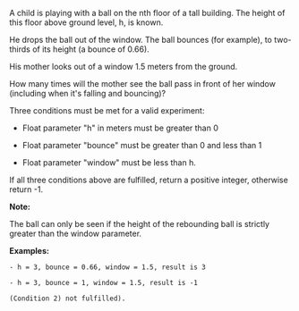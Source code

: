 A child is playing with a ball on the nth floor of a tall building. The height of this floor above ground level, h, is known.

He drops the ball out of the window. The ball bounces (for example), to two-thirds of its height (a bounce of 0.66).

His mother looks out of a window 1.5 meters from the ground.

How many times will the mother see the ball pass in front of her window (including when it's falling and bouncing)?

Three conditions must be met for a valid experiment:

- Float parameter "h" in meters must be greater than 0

- Float parameter "bounce" must be greater than 0 and less than 1

- Float parameter "window" must be less than h.

If all three conditions above are fulfilled, return a positive integer, otherwise return -1.

**Note:**

The ball can only be seen if the height of the rebounding ball is strictly greater than the window parameter.

**Examples:**

```
- h = 3, bounce = 0.66, window = 1.5, result is 3

- h = 3, bounce = 1, window = 1.5, result is -1 

(Condition 2) not fulfilled).
```
